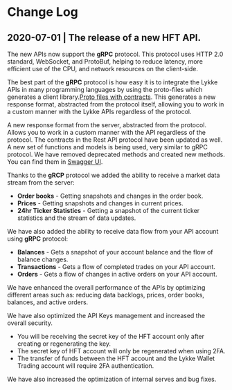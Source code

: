 # Change Log

## 2020-07-01 | The release of a new HFT API.

The new APIs now support the **gRPC** protocol. This protocol uses HTTP 2.0 standard, WebSocket, and ProtoBuf, helping to reduce latency, more efficient use of the CPU, and network resources on the client-side. 

The best part of the **gRPC** protocol is how easy it is to integrate the Lykke APIs in many programming languages by using the proto-files which generates a client library.[Proto files with contracts](https://github.com/swisschain/Lykke-HftApi-Docs/tree/master/grpc_proto_contracts). This generates a new response format, abstracted from the protocol itself, allowing you to work in a custom manner with the Lykke APIs regardless of the protocol.

A new response format from the server, abstracted from the protocol. Allows you to work in a custom manner with the API regardless of the protocol.
The contracts in the Rest API protocol have been updated as well. A new set of functions and models is being used, very similar to gRPC protocol. We have removed deprecated methods and created new methods. You can find them in [Swagger UI](https://hft-apiv2.lykke.com/swagger/ui/index.html).

Thanks to the **gRCP** protocol we added the ability to receive a market data stream from the server:

* **Order books** - Getting snapshots and changes in the order book.
* **Prices** - Getting snapshots and changes in current prices.
* **24hr Ticker Statistics** - Getting a snapshot of the current ticker statistics and the stream of data updates.

We have also added the ability to receive data flow from your API account  using **gRPC** protocol:

* **Balances** - Gets a snapshot of your account balance and the flow of balance changes.
* **Transactions** - Gets a flow of completed trades on your API account.
* **Orders** - Gets a flow of changes in active orders on your API account.

We have enhanced the overall performance of the APIs by optimizing different areas such as: reducing data backlogs, prices, order books, balances, and active orders.

We have also optimized the API Keys management and increased the overall security.

* You will be receiving the secret key of the HFT account only after creating or regenerating the key.
* The secret key of HFT account will only be regenerated when using 2FA.
* The transfer of funds between the HFT account and the Lykke Wallet Trading account will require 2FA authentication.

We have also increased the optimization of internal serves and bug fixes.



